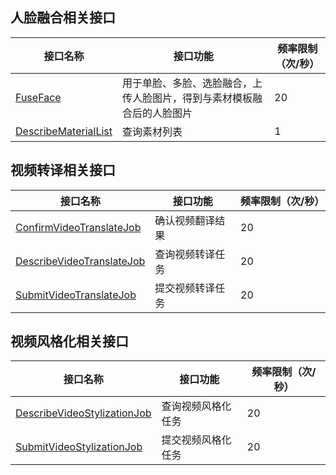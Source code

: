 ## 人脸融合相关接口
| 接口名称                   | 接口功能                                | 频率限制（次/秒） |
|------------------------|-------------------------------------|-----------|
| [FuseFace](https://cloud.tencent.com/document/api/670/85618)          | 用于单脸、多脸、选脸融合，上传人脸图片，得到与素材模板融合后的人脸图片 | 20        |
| [DescribeMaterialList](https://cloud.tencent.com/document/api/670/85633)| 查询素材列表                              | 1         |




## 视频转译相关接口

| 接口名称                        | 接口功能     | 频率限制（次/秒） |
|-----------------------------|----------|-----------|
| [ConfirmVideoTranslateJob](https://cloud.tencent.com/document/api/1769/106275) | 确认视频翻译结果 | 20        |
| [DescribeVideoTranslateJob](https://cloud.tencent.com/document/api/1769/106274)| 查询视频转译任务 | 20        |
| [SubmitVideoTranslateJob](https://cloud.tencent.com/document/api/1769/106273)   | 提交视频转译任务 | 20        |



## 视频风格化相关接口

| 接口名称                          | 接口功能      | 频率限制（次/秒） |
|-------------------------------|-----------|-----------|
| [DescribeVideoStylizationJob](https://cloud.tencent.com/document/api/1770/106290) | 查询视频风格化任务 | 20        |
| [SubmitVideoStylizationJob](https://cloud.tencent.com/document/api/1770/106289)   | 提交视频风格化任务 | 20        |

